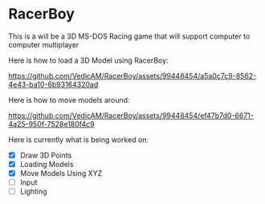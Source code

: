 # RacerBoy
This is a will be a 3D MS-DOS Racing game that will support computer to computer multiplayer

Here is how to load a 3D Model using RacerBoy:


https://github.com/VedicAM/RacerBoy/assets/99448454/a5a0c7c9-8562-4e43-ba10-6b93164320ad

Here is how to move models around:


https://github.com/VedicAM/RacerBoy/assets/99448454/ef47b7d0-6671-4a25-950f-7528e180f4c9



Here is currently what is being worked on:
- [X] Draw 3D Points
- [X] Loading Models
- [X] Move Models Using XYZ
- [ ] Input
- [ ] Lighting
